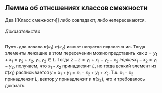 ## Лемма об отношениях классов смежности
Два [[Класс смежности]] либо совпадают, либо непересекаются.
###### Доказательство
Пусть два класса $\pi(x_1), \pi(x_2)$ имеют непустое пересечение. Тогда элементы лежащие в этом пересечении можно представить как $z = y_1 + x_1 = y_2 + x_2$, $y_1, y_2 \in L$. Тогда $z - z = y_1 + x_1 - y_2 - x_2 \ implies x_1 - x_2 = y_1 - y_2$, получаем, что $x_1 - x_2$ принадлежит $L$, но тогда всякий элемент из $\pi(x_1)$ расписывается $y = x_1 + y_1 = x_1 - x_2  + y_1 + x_2$. Т.к. $x_1 - x_2$ принадлежит $L$, вектор $y$ принадлежит и $\pi(x_2)$, что и требовалось доказать.
